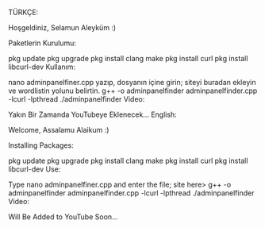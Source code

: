 TÜRKÇE:

Hoşgeldiniz, Selamun Aleyküm :)

Paketlerin Kurulumu:

pkg update
pkg upgrade
pkg install clang make
pkg install curl
pkg install libcurl-dev
Kullanım:

nano adminpanelfiner.cpp yazıp, dosyanın içine girin; siteyi buradan ekleyin ve wordlistin yolunu belirtin.
g++ -o adminpanelfinder adminpanelfinder.cpp -lcurl -lpthread
./adminpanelfinder
Video:

Yakın Bir Zamanda YouTubeye Eklenecek...
English:

Welcome, Assalamu Alaikum :)

Installing Packages:

pkg update
pkg upgrade
pkg install clang make
pkg install curl
pkg install libcurl-dev
Use:

Type nano adminpanelfiner.cpp and enter the file; site here>
g++ -o adminpanelfinder adminpanelfinder.cpp -lcurl -lpthread
./adminpanelfinder
Video:

Will Be Added to YouTube Soon...
